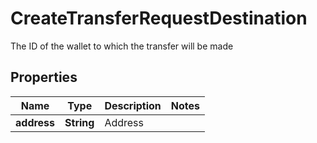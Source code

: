 

# CreateTransferRequestDestination

The ID of the wallet to which the transfer will be made

## Properties

| Name | Type | Description | Notes |
|------------ | ------------- | ------------- | -------------|
|**address** | **String** | Address |  |



